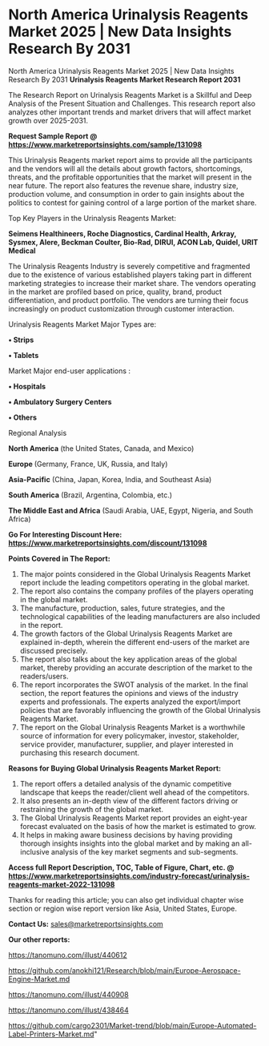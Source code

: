 # North America Urinalysis Reagents Market 2025 | New Data Insights Research By 2031
North America Urinalysis Reagents Market 2025 | New Data Insights Research By 2031
<strong>Urinalysis Reagents Market Research Report 2031</strong>

The Research Report on Urinalysis Reagents Market is a Skillful and Deep Analysis of the Present Situation and Challenges. This research report also analyzes other important trends and market drivers that will affect market growth over 2025-2031.

<strong>Request Sample Report @ <a href=https://www.marketreportsinsights.com/sample/131098>https://www.marketreportsinsights.com/sample/131098</a></strong>

This Urinalysis Reagents market report aims to provide all the participants and the vendors will all the details about growth factors, shortcomings, threats, and the profitable opportunities that the market will present in the near future. The report also features the revenue share, industry size, production volume, and consumption in order to gain insights about the politics to contest for gaining control of a large portion of the market share.

Top Key Players in the Urinalysis Reagents Market:

<strong>Seimens Healthineers, Roche Diagnostics, Cardinal Health, Arkray, Sysmex, Alere, Beckman Coulter, Bio-Rad, DIRUI, ACON Lab, Quidel, URIT Medical</strong>

The Urinalysis Reagents Industry is severely competitive and fragmented due to the existence of various established players taking part in different marketing strategies to increase their market share. The vendors operating in the market are profiled based on price, quality, brand, product differentiation, and product portfolio. The vendors are turning their focus increasingly on product customization through customer interaction.

Urinalysis Reagents Market Major Types are:

<strong>• Strips

• Tablets</strong>

Market Major end-user applications :

<strong>• Hospitals

• Ambulatory Surgery Centers

• Others</strong>

Regional Analysis

</u><strong><b>North America</b></strong> (the United States, Canada, and Mexico)

<strong><b>Europe </b></strong>(Germany, France, UK, Russia, and Italy)

<strong><b>Asia-Pacific</b></strong> (China, Japan, Korea, India, and Southeast Asia)

<strong><b>South America</b></strong> (Brazil, Argentina, Colombia, etc.)

<strong><b>The Middle East and Africa</b></strong> (Saudi Arabia, UAE, Egypt, Nigeria, and South Africa)

<strong>Go For Interesting Discount Here: <a href=https://www.marketreportsinsights.com/discount/131098>https://www.marketreportsinsights.com/discount/131098</a></strong>

<strong>Points Covered in The Report:</strong>
<ol>
  <li>The major points considered in the Global Urinalysis Reagents Market report include the leading competitors operating in the global market.</li>
  <li>The report also contains the company profiles of the players operating in the global market.</li>
  <li>The manufacture, production, sales, future strategies, and the technological capabilities of the leading manufacturers are also included in the report.</li>
  <li>The growth factors of the Global Urinalysis Reagents Market are explained in-depth, wherein the different end-users of the market are discussed precisely.</li>
  <li>The report also talks about the key application areas of the global market, thereby providing an accurate description of the market to the readers/users.</li>
  <li>The report incorporates the SWOT analysis of the market. In the final section, the report features the opinions and views of the industry experts and professionals. The experts analyzed the export/import policies that are favorably influencing the growth of the Global Urinalysis Reagents Market.</li>
  <li>The report on the Global Urinalysis Reagents Market is a worthwhile source of information for every policymaker, investor, stakeholder, service provider, manufacturer, supplier, and player interested in purchasing this research document.</li>
</ol>
<strong>Reasons for Buying Global Urinalysis Reagents Market Report:</strong>

<ol>
  <li>The report offers a detailed analysis of the dynamic competitive landscape that keeps the reader/client well ahead of the competitors.</li>
  <li>It also presents an in-depth view of the different factors driving or restraining the growth of the global market.</li>
  <li>The Global Urinalysis Reagents Market report provides an eight-year forecast evaluated on the basis of how the market is estimated to grow.</li>
  <li>It helps in making aware business decisions by having providing thorough insights insights into the global market and by making an all-inclusive analysis of the key market segments and sub-segments.</li>
</ol>
<strong>Access full Report Description, TOC, Table of Figure, Chart, etc. @ <a href=https://www.marketreportsinsights.com/industry-forecast/urinalysis-reagents-market-2022-131098>https://www.marketreportsinsights.com/industry-forecast/urinalysis-reagents-market-2022-131098</a></strong>


Thanks for reading this article; you can also get individual chapter wise section or region wise report version like Asia, United States, Europe.

<strong>Contact Us:</strong>
sales@marketreportsinsights.com

<strong>Our other reports:</strong>

<a href=https://tanomuno.com/illust/440612>https://tanomuno.com/illust/440612</a>

<a href=https://github.com/anokhi121/Research/blob/main/Europe-Aerospace-Engine-Market.md>https://github.com/anokhi121/Research/blob/main/Europe-Aerospace-Engine-Market.md</a>

<a href=https://tanomuno.com/illust/440908>https://tanomuno.com/illust/440908</a>

<a href=https://tanomuno.com/illust/438464>https://tanomuno.com/illust/438464</a>

<a href=https://github.com/cargo2301/Market-trend/blob/main/Europe-Automated-Label-Printers-Market.md>https://github.com/cargo2301/Market-trend/blob/main/Europe-Automated-Label-Printers-Market.md</a>"
